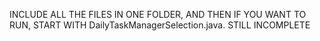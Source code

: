 INCLUDE ALL THE FILES IN ONE FOLDER, AND THEN IF YOU WANT TO RUN, START WITH DailyTaskManagerSelection.java. STILL INCOMPLETE
